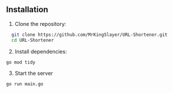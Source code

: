 
## Installation


1. Clone the repository:

```bash
  git clone https://github.com/MrKingSlayer/URL-Shortener.git
  cd URL-Shortener

```

2. Install dependencies:
    
  ```bash
  go mod tidy 

```

3. Start the server

```bash
go run main.go
```
